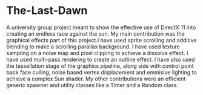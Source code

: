 # The-Last-Dawn
A university group project meant to show the effective use of DirectX 11 into creating an endless race against the sun.
My main contribution was the graphical effects part of this project.I have used sprite scrolling and additive blending to 
make a scrolling parallax background. I have used texture sampling on a noise map and pixel clipping to achieve a dissolve 
effect. I have used multi-pass rendering to create an outline effect. I have also used the tessellation stage of the graphics
pipeline, along side with control point back face culling, noise based vertex displacement and emmisive lighting to achieve
a complex Sun shader.
My other contributions were an efficient generic spawner and utility classes like a Timer and a Random class.
